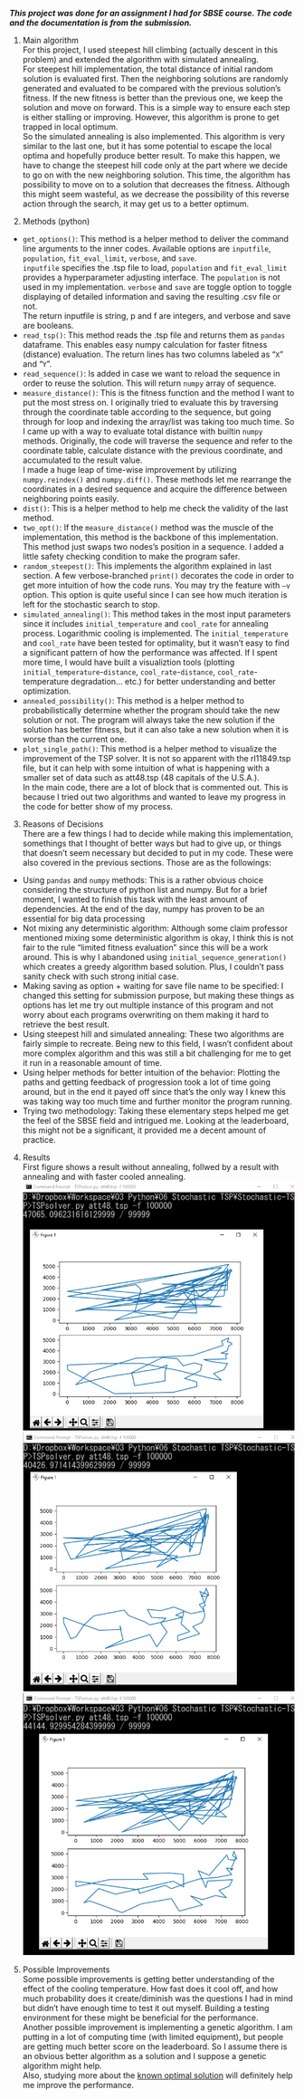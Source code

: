 
***This project was done for an assignment I had for SBSE course. The code and the documentation is from the submission.***

1.	Main algorithm  
For this project, I used steepest hill climbing (actually descent in this problem) and extended the algorithm with simulated annealing.  
For steepest hill implementation, the total distance of initial random solution is evaluated first. Then the neighboring solutions are randomly generated and evaluated to be compared with the previous solution’s fitness. If the new fitness is better than the previous one, we keep the solution and move on forward. This is a simple way to ensure each step is either stalling or improving. However, this algorithm is prone to get trapped in local optimum.  
So the simulated annealing is also implemented. This algorithm is very similar to the last one, but it has some potential to escape the local optima and hopefully produce better result. To make this happen, we have to change the steepest hill code only at the part where we decide to go on with the new neighboring solution. This time, the algorithm has possibility to move on to a solution that decreases the fitness. Although this might seem wasteful, as we decrease the possibility of this reverse action through the search, it may get us to a better optimum.  

2.	Methods (python)  
- `get_options()`: This method is a helper method to deliver the command line arguments to the inner codes. Available options are `inputfile`, `population`, `fit_eval_limit`, `verbose`, and `save`.  
`inputfile` specifies the .tsp file to load, `population` and `fit_eval_limit` provides a hyperparameter adjusting interface. The `population` is not used in my implementation. `verbose` and `save` are toggle option to toggle displaying of detailed information and saving the resulting .csv file or not.  
The return inputfile is string, p and f are integers, and verbose and save are booleans.
- `read_tsp()`: This method reads the .tsp file and returns them as `pandas` dataframe. This enables easy numpy calculation for faster fitness (distance) evaluation. The return lines has two columns labeled as “`X`” and “`Y`”.
- `read_sequence()`: Is added in case we want to reload the sequence in order to reuse the solution. This will return `numpy` array of sequence.
- `measure_distance()`: This is the fitness function and the method I want to put the most stress on. I originally tried to evaluate this by traversing through the coordinate table according to the sequence, but going through for loop and indexing the array/list was taking too much time. So I came up with a way to evaluate total distance with builtin `numpy` methods.
Originally, the code will traverse the sequence and refer to the coordinate table, calculate distance with the previous coordinate, and accumulated to the result value.  
I made a huge leap of time-wise improvement by utilizing `numpy.reindex()` and `numpy.diff()`. These methods let me rearrange the coordinates in a desired sequence and acquire the difference between neighboring points easily.  
- `dist()`: This is a helper method to help me check the validity of the last method.
- `two_opt()`: If the `measure_distance()` method was the muscle of the implementation, this method is the backbone of this implementation. This method just swaps two nodes’s position in a sequence. I added a little safety checking condition to make the program safer.
- `random_steepest()`: This implements the algorithm explained in last section. A few verbose-branched `print()` decorates the code in order to get more intuition of how the code runs. You may try the feature with `–v` option. This option is quite useful since I can see how much iteration is left for the stochastic search to stop.
- `simulated_annealing()`: This method takes in the most input parameters since it includes `initial_temperature` and `cool_rate` for annealing process. Logarithmic cooling is implemented. The `initial_temperature` and `cool_rate` have been tested for optimality, but it wasn’t easy to find a significant pattern of how the performance was affected. If I spent more time, I would have built a visualiztion tools (plotting `initial_temperature`-`distance`, `cool_rate`-`distance`, `cool_rate`-temperature degradation… etc.) for better understanding and better optimization.  
- `annealed_possibility()`: This method is a helper method to probabilistically determine whether the program should take the new solution or not. The program will always take the new solution if the solution has better fitness, but it can also take a new solution when it is worse than the current one.  
- `plot_single_path()`: This method is a helper method to visualize the improvement of the TSP solver. It is not so apparent with the rl11849.tsp file, but it can help with some intuition of what is happening with a smaller set of data such as att48.tsp (48 capitals of the U.S.A.).  
In the main code, there are a lot of block that is commented out. This is because I tried out two algorithms and wanted to leave my progress in the code for better show of my process.  
 
3. Reasons of Decisions  
There are a few things I had to decide while making this implementation, somethings that I thought of better ways but had to give up, or things that doesn’t seem necessary but decided to put in my code. These were also covered in the previous sections. Those are as the followings:  
- Using `pandas` and `numpy` methods: This is a rather obvious choice considering the structure of python list and numpy. But for a brief moment, I wanted to finish this task with the least amount of dependencies. At the end of the day, numpy has proven to be an essential for big data processing   
- Not mixing any deterministic algorithm: Although some claim professor mentioned mixing some deterministic algorithm is okay, I think this is not fair to the rule “limited fitness evaluation” since this will be a work around. This is why I abandoned using `initial_sequence_generation()` which creates a greedy algorithm based solution. Plus, I couldn’t pass sanity check with such strong initial case.
- Making saving as option + waiting for save file name to be specified: I changed this setting for submission purpose, but making these things as options has let me try out multiple instance of this program and not worry about each programs overwriting on them making it hard to retrieve the best result.
- Using steepest hill and simulated annealing: These two algorithms are fairly simple to recreate. Being new to this field, I wasn’t confident about more complex algorithm and this was still a bit challenging for me to get it run in a reasonable amount of time.
- Using helper methods for better intuition of the behavior: Plotting the paths and getting feedback of progression took a lot of time going around, but in the end it payed off since that’s the only way I knew this was taking way too much time and further monitor the program running.
- Trying two methodology: Taking these elementary steps helped me get the feel of the SBSE field and intrigued me. Looking at the leaderboard, this might not be a significant, it provided me a decent amount of practice.  

4. Results  
First figure shows a result without annealing, follwed by a result with annealing and with faster cooled annealing.
![Without Annealing](./ReadmeImg/NoAnnealing100000.png)![With Annealing](./ReadmeImg/WithAnnealing100000.png)![Faster Annealing](./ReadmeImg/FasterAnnealing100000.png)

5. Possible Improvements  
Some possible improvements is getting better understanding of the effect of the cooling temperature. How fast does it cool off, and how much probability does it create/diminish was the questions I had in mind but didn’t have enough time to test it out myself. Building a testing environment for these might be beneficial for the performance.  
Another possible improvement is implementing a genetic algorithm. I am putting in a lot of computing time (with limited equipment), but people are getting much better score on the leaderboard. So I assume there is an obvious better algorithm as a solution and I suppose a genetic algorithm might help.  
Also, studying more about the [known optimal solution](https://www.math.uwaterloo.ca/tsp/rl11849/rl11849.html) will definitely help me improve the performance.  
